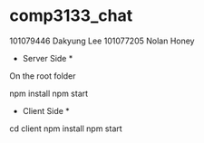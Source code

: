 # comp3133_chat

101079446 Dakyung Lee
101077205 Nolan Honey



* Server Side *

On the root folder

npm install
npm start

* Client Side *

cd client
npm install
npm start
